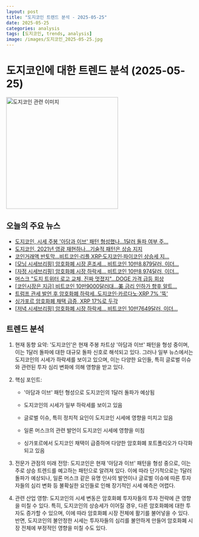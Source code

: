 ```yaml
---
layout: post
title: "도지코인 트렌드 분석 - 2025-05-25"
date: 2025-05-25
categories: analysis
tags: [도지코인, trends, analysis]
image: /images/도지코인_2025-05-25.jpg
---
```


# 도지코인에 대한 트렌드 분석 (2025-05-25)

<img src="https://nan0silver.github.io/doge_trend_monitoring/images/도지코인_2025-05-25.jpg" alt="도지코인 관련 이미지" width="300">

## 오늘의 주요 뉴스

- [도지코인</b>, 시세 주봉 '아담과 이브' 패턴 형성했나…1달러 돌파 여부 주...](https://www.cbci.co.kr/news/articleView.html?idxno=502568)
- [도지코인</b>, 2021년 영광 재현하나…기술적 패턴은 상승 지지](http://coinreaders.com/162290)
- [코인거래액 반토막…비트코인·리플 XRP·도지코인</b>·파이코인 상승세 지...](https://www.topstarnews.net/news/articleView.html?idxno=15676496)
- [[모닝 시세브리핑] 암호화폐 시장 혼조세… 비트코인</b> 10만8,879달러, 이더...](https://www.tokenpost.kr/news/briefing/251002)
- [[자정 시세브리핑] 암호화폐 시장 하락세… 비트코인</b> 10만8,974달러, 이더...](https://www.tokenpost.kr/news/briefing/250986)
- [머스크 &quot;도지</b> 트위터 로고 교체, 진짜 멋졌지&quot;…DOGE 가격 급등 회상](http://coinreaders.com/162260)
- [[코인</b>시장은 지금] 비트코인</b> 10만9000달러대...美 금리 인하가 향후 알트...](http://www.biztribune.co.kr/news/articleView.html?idxno=334666)
- [트럼프 관세 발언 후 암호화폐 하락세..도지코인</b>·카르다노·XRP 7% '뚝'](https://www.digitaltoday.co.kr/news/articleView.html?idxno=567817)
- [싱가포르 암호화폐 채택 급증, XRP 17%로 두각](https://www.tokenpost.kr/news/blockchain/250954)
- [[저녁 시세브리핑] 암호화폐 시장 하락세… 비트코인</b> 10만7649달러, 이더...](https://www.tokenpost.kr/news/briefing/250952)

## 트렌드 분석

1. 현재 동향 요약: '도지코인'은 현재 주봉 차트상 '아담과 이브' 패턴을 형성 중이며, 이는 1달러 돌파에 대한 대규모 돌파 신호로 해석되고 있다. 그러나 일부 뉴스에서는 도지코인의 시세가 하락세를 보이고 있으며, 이는 다양한 요인들, 특히 글로벌 이슈와 관련된 투자 심리 변화에 의해 영향을 받고 있다. 



2. 핵심 포인트: 

   - '아담과 이브' 패턴 형성으로 도지코인의 1달러 돌파가 예상됨

   - 도지코인의 시세가 일부 하락세를 보이고 있음

   - 글로벌 이슈, 특히 정치적 요인이 도지코인 시세에 영향을 미치고 있음 

   - 일론 머스크의 관련 발언이 도지코인 시세에 영향을 미침

   - 싱가포르에서 도지코인 채택이 급증하며 다양한 암호화폐 포트폴리오가 다각화되고 있음



3. 전문가 관점의 미래 전망: 도지코인은 현재 '아담과 이브' 패턴을 형성 중으로, 이는 주로 상승 트렌드를 예고하는 패턴으로 알려져 있다. 이에 따라 단기적으로는 1달러 돌파가 예상되나, 일론 머스크 같은 유명 인사의 발언이나 글로벌 이슈에 따른 투자자들의 심리 변화 등 불확실한 요인들로 인해 장기적인 시세 예측은 어렵다.



4. 관련 산업 영향: 도지코인의 시세 변동은 암호화폐 투자자들의 투자 전략에 큰 영향을 미칠 수 있다. 특히, 도지코인의 상승세가 이어질 경우, 다른 암호화폐에 대한 투자도 증가할 수 있으며, 이에 따라 암호화폐 시장 전체에 활기를 불어넣을 수 있다. 반면, 도지코인의 불안정한 시세는 투자자들의 심리를 불안하게 만들어 암호화폐 시장 전체에 부정적인 영향을 미칠 수도 있다.